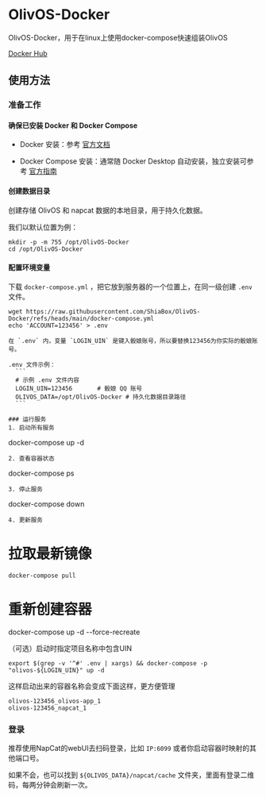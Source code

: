 # OlivOS-Docker

OlivOS-Docker，用于在linux上使用docker-compose快速组装OlivOS

[Docker Hub](https://hub.docker.com/r/shiaworkshop/olivos)

## 使用方法

### 准备工作

#### 确保已安装 Docker 和 Docker Compose
- Docker 安装​​：参考 [官方文档](https://docs.docker.com/engine/install/)

- ​​Docker Compose 安装​​：通常随 Docker Desktop 自动安装，独立安装可参考 [官方指南](https://docs.docker.com/compose/install/)

#### 创建数据目录

  创建存储 OlivOS 和 napcat 数据的本地目录，用于持久化数据。

  我们以默认位置为例：

  ```
  mkdir -p -m 755 /opt/OlivOS-Docker
  cd /opt/OlivOS-Docker
  ```

#### 配置环境变量

  下载 `docker-compose.yml` ，把它放到服务器的一个位置上，在同一级创建 `.env` 文件。
  
  ```
  wget https://raw.githubusercontent.com/ShiaBox/OlivOS-Docker/refs/heads/main/docker-compose.yml
  echo 'ACCOUNT=123456' > .env
  
  在 `.env` 内，变量 `LOGIN_UIN` 是键入骰娘账号，所以要替换123456为你实际的骰娘账号。
  
  .env 文件示例：
    ```
    # 示例 .env 文件内容
    LOGIN_UIN=123456       # 骰娘 QQ 账号
    OLIVOS_DATA=/opt/OlivOS-Docker # 持久化数据目录路径
    ```

### 运行服务
1. 启动所有服务
```
docker-compose up -d
```
2. 查看容器状态
```
docker-compose ps
```
3. 停止服务
```
docker-compose down
```
4. 更新服务
```

# 拉取最新镜像
```
docker-compose pull
```

# 重新创建容器
docker-compose up -d --force-recreate


（可选）启动时指定项目名称中包含UIN

```
export $(grep -v '^#' .env | xargs) && docker-compose -p "olivos-${LOGIN_UIN}" up -d
```

这样启动出来的容器名称会变成下面这样，更方便管理

```
olivos-123456_olivos-app_1
olivos-123456_napcat_1
```


### 登录

推荐使用NapCat的webUI去扫码登录，比如 `IP:6099` 或者你启动容器时映射的其他端口号。

如果不会，也可以找到 `${OLIVOS_DATA}/napcat/cache` 文件夹，里面有登录二维码，每两分钟会刷新一次。
